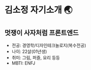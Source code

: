 김소정 자기소개 🌏
==================


멋쟁이 사자처럼 프론트엔드 
-------------


- 전공: 경영학/디자인테크놀로지(복수전공)
- 나이: 22살(01년생)
- 취미: 그림, 퍼즐, 요리 등등 
- MBTI: ENFJ
